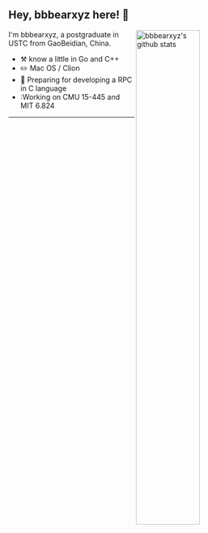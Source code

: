 ## Hey, bbbearxyz here! :wave:

<img align="right" alt="bbbearxyz's github stats" width="50%" src="https://github-readme-stats.vercel.app/api?username=ouuan&show_icons=true">

I'm bbbearxyz, a postgraduate in USTC from GaoBeidian, China.

-   :hammer_and_pick:    know a little in Go and C++
-   :pencil2: Mac OS / Clion
-   :seedling: Preparing for developing a RPC in C language 
-   :Working on CMU 15-445 and MIT 6.824

---

